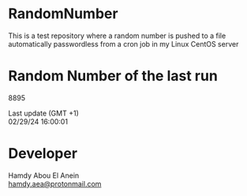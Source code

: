# RandomNumber    
This is a test repository where a random number is pushed to a file automatically passwordless from a cron job in my Linux CentOS server    
# Random Number of the last run   
8895
      
Last update (GMT +1)    
02/29/24 16:00:01
# Developer    
Hamdy Abou El Anein   
hamdy.aea@protonmail.com
